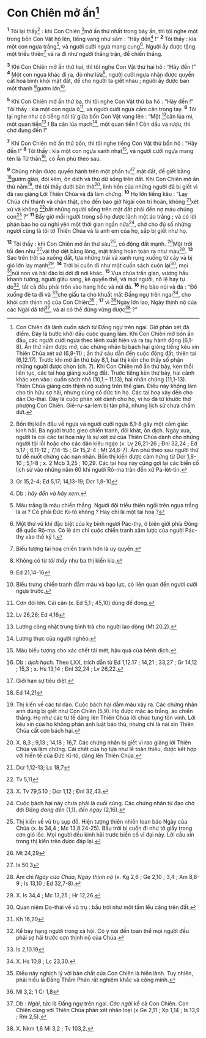 # Con Chiên mở ấn[^1]
<sup><b>1</b></sup> Tôi lại thấy[^2] : khi Con Chiên [^1*]mở ấn thứ nhất trong bảy ấn, thì tôi nghe một trong bốn Con Vật hô lên, tiếng vang như sấm : “Hãy đến[^3] !” <sup><b>2</b></sup> Tôi thấy : kìa một con ngựa trắng[^4], và người cưỡi ngựa mang cung[^5]. Người ấy được tặng một triều thiên[^6] và ra đi như người thắng trận, để chiến thắng.

<sup><b>3</b></sup> Khi Con Chiên mở ấn thứ hai, thì tôi nghe Con Vật thứ hai hô : “Hãy đến !” <sup><b>4</b></sup> Một con ngựa khác đi ra, đỏ như lửa[^7], người cưỡi ngựa nhận được quyền cất hoà bình khỏi mặt đất, để cho người ta giết nhau ; người ấy được ban một thanh [^2*]gươm lớn[^8].

<sup><b>5</b></sup> Khi Con Chiên mở ấn thứ ba, thì tôi nghe Con Vật thứ ba hô : “Hãy đến !” Tôi thấy : kìa một con ngựa ô[^9], và người cưỡi ngựa cầm cân trong tay. <sup><b>6</b></sup> Tôi lại nghe như có tiếng nói từ giữa bốn Con Vật vang lên : “Một [^3*]cân lúa mì, một quan tiền[^10] ! Ba cân lúa mạch[^11], một quan tiền ! Còn dầu và rượu, thì chớ đụng đến !”

<sup><b>7</b></sup> Khi Con Chiên mở ấn thứ bốn, thì tôi nghe tiếng Con Vật thứ bốn hô : “Hãy đến !” <sup><b>8</b></sup> Tôi thấy : kìa một con ngựa xanh nhạt[^12], và người cưỡi ngựa mang tên là Tử thần[^13], có Âm phủ theo sau.

<sup><b>9</b></sup> Chúng nhận được quyền hành trên một phần tư[^14] mặt đất, để giết bằng [^4*]gươm giáo, đói kém, ôn dịch và thú dữ sống trên đất. Khi Con Chiên mở ấn thứ năm[^15], thì tôi thấy dưới bàn thờ[^16], linh hồn của những người đã bị giết vì đã rao giảng Lời Thiên Chúa và đã làm chứng. <sup><b>10</b></sup> Họ lớn tiếng kêu : “Lạy Chúa chí thánh và chân thật, cho đến bao giờ Ngài còn trì hoãn, không [^5*]xét xử và không [^6*]bắt những người sống trên mặt đất phải đền nợ máu chúng con[^17] ?” <sup><b>11</b></sup> Bấy giờ mỗi người trong số họ được lãnh một áo trắng ; và có lời phán bảo họ cứ nghỉ yên một thời gian ngắn nữa[^18], chờ cho đủ số những người cũng là tôi tớ Thiên Chúa và là anh em của họ, sắp bị giết như họ.

<sup><b>12</b></sup> Tôi thấy : khi Con Chiên mở ấn thứ sáu[^19], có động đất mạnh. [^7*]Mặt trời tối đen như [^8*]vải thợ dệt bằng lông, mặt trăng hoàn toàn ra như máu[^20]. <sup><b>13</b></sup> Sao trên trời sa xuống đất, tựa những trái vả xanh rụng xuống từ cây vả bị gió lớn lay mạnh[^21]. <sup><b>14</b></sup> Trời bị cuốn đi như một cuốn sách cuộn lại[^22], mọi [^9*]núi non và hải đảo bị dời đi nơi khác. <sup><b>15</b></sup> Vua chúa trần gian, vương hầu khanh tướng, người giàu sang, kẻ quyền thế, và mọi người, nô lệ hay tự do[^23], tất cả đều phải trốn vào hang hốc và núi đá. <sup><b>16</b></sup> Họ bảo núi và đá : “Đổ xuống đè ta đi và [^10*]che giấu ta cho khuất mắt Đấng ngự trên ngai[^24], cho khỏi cơn thịnh nộ của Con Chiên[^25] ; <sup><b>17</b></sup> vì [^11*]Ngày lớn lao, Ngày thịnh nộ của các Ngài đã tới[^26], và ai có thể đứng vững được[^27] ?”

[^1]: Con Chiên đã lãnh cuốn sách từ Đấng ngự trên ngai. Giờ phán xét đã điểm. Đây là bước khởi đầu cuộc quang lâm. Khi Con Chiên mở bốn ấn đầu, các người cưỡi ngựa theo lệnh xuất hiện và ra tay hành động (6,1-8). Ấn thứ năm được mở, các chứng nhân bị bách hại gióng tiếng kêu xin Thiên Chúa xét xử (6,9-11) ; ấn thứ sáu dẫn đến cuộc động đất, thiên tai (6,12.17). Trước khi mở ấn thứ bảy 8,1, hai thị kiến cho thấy số phận những người được chọn (ch. 7). Khi Con Chiên mở ấn thứ bảy, kèn thổi liên tục, các tai hoạ giáng xuống đất. Trước tiếng kèn thứ bảy, hai cảnh khác xen vào : cuốn sách nhỏ (10,1 – 11,13), hai nhân chứng (11,1-13). Thiên Chúa giáng cơn thịnh nộ xuống trên thế gian. Điều này không làm cho tín hữu sợ hãi, nhưng củng cố đức tin họ. Các tai hoạ xảy đến cho dân Do-thái. Đây là cuộc phán xét dành cho họ, vì họ đã từ khước thờ phượng Con Chiên. Giê-ru-sa-lem bị tàn phá, nhưng lịch sử chưa chấm dứt.
[^2]: Bốn thị kiến đầu về ngựa và người cưỡi ngựa 6,1-8 gây một cảm giác kinh hãi. Ba người trước gieo chiến tranh, đói khát, ôn dịch. Ngày xưa, người ta coi các tai hoạ này là sự xét xử của Thiên Chúa dành cho những người tội lỗi hoặc cho các dân kiêu ngạo (x. Lv 26,21-26 ; Đnl 32,24 ; Ed 5,17 ; 6,11-12 ; 7,14-15 ; Gr 15,2-4 ; Mt 24,6-7). Âm phủ theo sau người thứ tư để nuốt chửng các nạn nhân. Bốn thị kiến được cảm hứng từ Dcr 1,8-10 ; 5,1-8 ; x. 2 Mcb 3,25 ; 10,29. Các tai hoạ này cũng gợi lại các biến cố lịch sử vào những năm 60 khi người Rô-ma tràn đến xứ Pa-lét-tin.
[^3]: Db : <i>hãy đến và hãy xem</i>.
[^4]: Màu trắng là màu chiến thắng. Người đội triều thiên ngồi trên ngựa trắng là ai ? Có phải Đức Ki-tô không ? Hay chỉ là một tai hoạ ?
[^5]: Một thứ vũ khí đặc biệt của kỵ binh người Pác-thy, ở biên giới phía Đông đế quốc Rô-ma. Có lẽ ám chỉ cuộc chiến tranh xâm lược của người Pác-thy vào thế kỷ I.
[^6]: Biểu tượng tai hoạ chiến tranh hơn là uy quyền.
[^7]: Không có từ <i>tôi thấy</i> như ba thị kiến kia.
[^8]: Biểu trưng chiến tranh đẫm máu và bạo lực, có liên quan đến người cưỡi ngựa trước.
[^9]: Cơn đói lớn. Cái cân (x. Ed 5,1 ; 45,10) dùng để đong.
[^10]: Lương công nhật trung bình trả cho người lao động (Mt 20,2).
[^11]: Lương thực của người nghèo.
[^12]: Màu biểu tượng cho xác chết tái mét, hậu quả của bệnh dịch.
[^13]: Db : <i>dịch hạch</i>. Theo LXX, trích dẫn từ Ed 1,12.17 ; 14,21 ; 33,27 ; Gr 14,12 ; 15,3 ; x. Hs 13,14 ; Đnl 32,24 ; Lv 26,22.
[^14]: Giới hạn sự tiêu diệt.
[^15]: Thị kiến về các tử đạo. Cuộc bách hại đẫm máu xảy ra. Các chứng nhân anh dũng bị giết như Con Chiên (5,9). Họ được mặc áo trắng, áo chiến thắng. Họ như các tư tế dâng lên Thiên Chúa lời chúc tụng tôn vinh. Lời kêu xin của họ không phản ánh luật báo thù, nhưng chỉ là nài xin Thiên Chúa cất cơn bách hại.
[^16]: X. 8,3 ; 9,13 ; 14,18 ; 16,7. Các chứng nhân bị giết vì rao giảng lời Thiên Chúa và làm chứng. Cái chết của họ tựa như lễ toàn thiêu, được kết hợp với hiến tế của Đức Ki-tô, dâng lên Thiên Chúa.
[^17]: X. Tv 79,5.10 ; Dcr 1,12 ; Đnl 32,43.
[^18]: Cuộc bách hại này chưa phải là cuối cùng. Các chứng nhân tử đạo chờ đợi <i>Đấng đang đến</i> (1,1), <i>đến ngay</i> (2,16).
[^19]: Thị kiến về vũ trụ sụp đổ. Hiện tượng thiên nhiên loan báo Ngày của Chúa (x. Is 34,4 ; Mc 13,8.24-25). Bầu trời bị cuốn đi như tờ giấy trong cơn gió lốc. Mọi người đều kinh hãi trước biến cố vĩ đại này. Lời cầu xin trong thị kiến trên được đáp lại.
[^20]: Ám chỉ <i>Ngày của Chúa</i>, <i>Ngày thịnh nộ</i> (x. Kg 2,6 ; Ge 2,10 ; 3,4 ; Am 8,8-9 ; Is 13,10 ; Ed 32,7-8).
[^21]: X. Is 34,4 ; Mc 13,25 ; Hr 12,26.
[^22]: Quan niệm Do-thái về vũ trụ : bầu trời như một tấm lều căng trên đất.
[^23]: Kể bảy hạng người trong xã hội. Có ý nói đến toàn thể mọi người đều phải sợ hãi trước cơn thịnh nộ của Chúa.
[^24]: X. Hs 10,8 ; Lc 23,30.
[^25]: Điều này nghịch lý với bản chất của Con Chiên là hiền lành. Tuy nhiên, phải hiểu là Đấng Thẩm Phán rất nghiêm khắc và công minh.
[^26]: Db : <i>Ngài</i>, tức là Đấng ngự trên ngai. <i>Các ngài</i> kể cả Con Chiên. Con Chiên cùng với Thiên Chúa phán xét nhân loại (x Ge 2,11 ; Xp 1,14 ; Is 13,9 ; Rm 2,5).
[^27]: X. Nkm 1,6 Ml 3,2 ; Tv 103,2.
[^1*]: Gr 15,2-4; Ed 5,17; 14,13-19; Dcr 1,8-10
[^2*]: Ed 21,14-16
[^3*]: Lv 26,26; Ed 4,16
[^4*]: Ed 14,21
[^5*]: Dcr 1,12-13; Lc 18,7
[^6*]: Tv 5,11
[^7*]: Mt 24,29
[^8*]: Is 50,3
[^9*]: Kh 16,20
[^10*]: Is 2,10.19
[^11*]: Ml 3,2; 1 Cr 1,8
